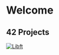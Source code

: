 # Welcome

## 42 Projects

[![Libft](https://github.com/alo-galaco/blob/main/42_badges/libftm.png)](https://github.com/alo-galaco/Libft)
